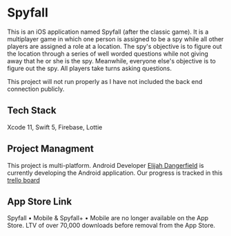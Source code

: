 # Spyfall

This is an iOS application named Spyfall (after the classic game). It is a multiplayer game in which one person is assigned to be a spy while 
all other players are assigned a role at a location. The spy's objective is to figure out the location through a series of well worded questions while not giving
away that he or she is the spy. Meanwhile, everyone else's objective is to figure out the spy. All players take turns asking questions. 

This project will not run properly as I have not included the back end connection publicly. 

## Tech Stack
Xcode 11, Swift 5, Firebase, Lottie

## Project Managment
This project is multi-platform. Android Developer [Elijah Dangerfield](https://github.com/Elijah-Dangerfield) is currently developing the Android application. Our progress is tracked in this [trello board](https://trello.com/b/HqUDTDkq/spyfall-v1)

## App Store Link
Spyfall • Mobile & Spyfall+ • Mobile are no longer available on the App Store. LTV of over 70,000 downloads before removal from the App Store.

